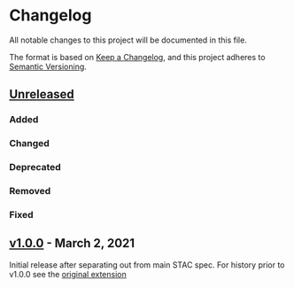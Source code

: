 # Changelog
All notable changes to this project will be documented in this file.

The format is based on [Keep a Changelog](https://keepachangelog.com/en/1.0.0/),
and this project adheres to [Semantic Versioning](https://semver.org/spec/v2.0.0.html).

## [Unreleased]

### Added

### Changed

### Deprecated

### Removed

### Fixed

## [v1.0.0] - March 2, 2021

Initial release after separating out from main STAC spec. For history prior to v1.0.0 see the [original extension](https://github.com/radiantearth/stac-spec/tree/e5ed34f4fa1f1ad6ad479483fe308adfa8edc60d/extensions/sar)


[Unreleased]: <https://github.com/stac-extensions/sar/compare/v1.0.0...HEAD>
[v1.0.0]: <https://github.com/stac-extensions/sar/tree/v1.0.0>